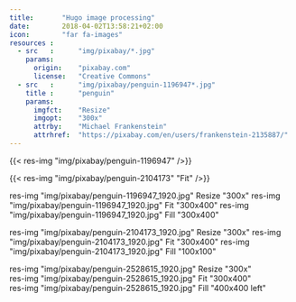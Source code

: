 ```yaml
---
title:       "Hugo image processing"
date:        2018-04-02T13:58:21+02:00
icon:        "far fa-images"
resources :
  - src   :      "img/pixabay/*.jpg"
    params:
      origin:    "pixabay.com"
      license:   "Creative Commons" 
  - src   :      "img/pixabay/penguin-1196947*.jpg"
    title :      "penguin"
    params:
      imgfct:    "Resize"
      imgopt:    "300x"
      attrby:    "Michael Frankenstein"
      attrhref:  "https://pixabay.com/en/users/frankenstein-2135887/"
---
```


{{< res-img "img/pixabay/penguin-1196947" />}}

{{< res-img "img/pixabay/penguin-2104173" "Fit" />}}

res-img "img/pixabay/penguin-1196947_1920.jpg" Resize  "300x" 
res-img "img/pixabay/penguin-1196947_1920.jpg" Fit     "300x400"
res-img "img/pixabay/penguin-1196947_1920.jpg" Fill    "300x400"

res-img "img/pixabay/penguin-2104173_1920.jpg" Resize  "300x" 
res-img "img/pixabay/penguin-2104173_1920.jpg" Fit     "300x400"
res-img "img/pixabay/penguin-2104173_1920.jpg" Fill    "100x100"

res-img "img/pixabay/penguin-2528615_1920.jpg" Resize  "300x"         
res-img "img/pixabay/penguin-2528615_1920.jpg" Fit     "300x400"      
res-img "img/pixabay/penguin-2528615_1920.jpg" Fill    "400x400 left" 
